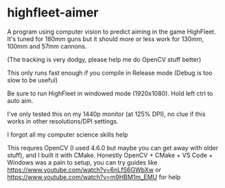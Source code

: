# highfleet-aimer
A program using computer vision to predict aiming in the game HighFleet. It's tuned for 180mm guns but it should more or less work for 130mm, 100mm and 57mm cannons.

(The tracking is very dodgy, please help me do OpenCV stuff better)

This only runs fast enough if you compile in Release mode (Debug is too slow to be useful)

Be sure to run HighFleet in windowed mode (1920x1080). Hold left ctrl to auto aim.

I've only tested this on my 1440p monitor (at 125% DPI), no clue if this works in other resolutions/DPI settings.

I forgot all my computer science skills help

This requres OpenCV (I used 4.6.0 but maybe you can get away with older stuff), and I built it with CMake. Honestly OpenCV + CMake + VS Code + Windows was a pain to setup, you can try guides like https://www.youtube.com/watch?v=6nLfS6GWbXw or https://www.youtube.com/watch?v=m9HBM1m_EMU for help
